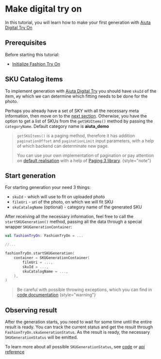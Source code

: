 # Make digital try on

In this tutorial, you will learn how to make your first generation with [Aiuta Digital Try On](https://developer.aiuta.com/products/digital-try-on) 


## Prerequisites

Before starting this tutorial:
- [Initialize Fashion Try On](Getting-started-with-Fashion-Try-On.md)


## SKU Catalog items

To implement generation with [Aiuta Digital Try](https://developer.aiuta.com/products/digital-try-on) you
should have `skuId` of the item, иy which we can determine which fitting needs to be done for the photo.

Perhaps you already have a set of SKY with all the necessary meta information, then
move on to the [next section](Make-digital-try-on.md#start-generation). Otherwise, you have the option to get a list of SKUs 
from the `getSKUItems()` method by passing the `categoryName`. Default category name is **aiuta_demo**

> `getSKUItems()` is a paging method, therefore it has addition `paginationOffset` and
> `paginationLimit` input parameters, with a help of which backend can determinate new page.
> 
> You can use your own implementation of pagination or pay attention on [default realisation](Paging.md)
> with a help of [Paging 3 library](https://developer.android.com/topic/libraries/architecture/paging/v3-overview).
{style="note"}


## Start generation

For starting generation your need 3 things:
- `skuId` - which will use to fit on uploaded photo
- `fileUri` - uri of the photo, on which we will fit SKU
- `skuCatalogName` (optional) - category name of the generated SKU

After receiving all the necessary information, feel free to call the `startSKUGeneration()` method,
passing all the data through a special wrapper `SKUGenerationContainer`:
```kotlin
val fashionTryOn: FashionTryOn = ...

//...

fashionTryOn.startSKUGeneration(
    container = SKUGenerationContainer(
        fileUri = ...,
        skuId = ...,
        skuCatalogName = ...,
    ),
)
```

> Be careful with possible throwing exceptions, which you can find 
> in [code documentation](https://github.com/aiuta-com/android-sdk/blob/4df9d1fa9b8800b81938196f39661c202c399aa3/fashion-tryon-core/src/main/kotlin/com/aiuta/fashionsdk/tryon/core/FashionTryOn.kt#L62) 
{style="warning"}


## Observing result

After the generation starts, you need to wait for some time until the entire result is ready.
You can track the current status and get the result through `FashionTryOn.skuGenerationStatus`.
As the result is ready, the necessary `SKUGenerationStatus` will be emitted.

To learn more about all possible `SKUGenerationStatus`, see [code](https://github.com/aiuta-com/android-sdk/blob/main/fashion-tryon-core/src/main/kotlin/com/aiuta/fashionsdk/tryon/core/domain/models/SKUGenerationStatus.kt)
or [api reference](https://aiuta-com.github.io/android-sdk-docs-api/fashion-tryon-core/com.aiuta.fashionsdk.tryon.core.domain.models/-s-k-u-generation-status/index.html)
